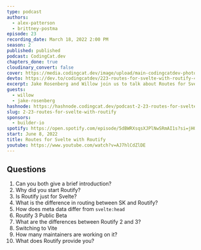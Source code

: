 ```yaml
---
type: podcast
authors:
  - alex-patterson
  - brittney-postma
episode: 23
recording_date: March 18, 2022 2:00 PM
season: 2
published: published
podcast: CodingCat.dev
chapters_done: true
cloudinary_convert: false
cover: https://media.codingcat.dev/image/upload/main-codingcatdev-photo/routify.jpg
devto: https://dev.to/codingcatdev/223-routes-for-svelte-with-routify-4dcg
excerpt: Jake Rosenberg and Willow join us to talk about Routes for Svelte with Routify.
guests:
  - willow
  - jake-rosenberg
hashnode: https://hashnode.codingcat.dev/podcast-2-23-routes-for-svelte-with-routify
slug: 2-23-routes-for-svelte-with-routify
sponsors:
  - builder-io
spotify: https://open.spotify.com/episode/5dBWRXsqsXJPlNwSRmAI1s?si=jHQuWoTVQpaJuh_7vD-nZg
start: June 8, 2022
title: Routes for Svelte with Routify
youtube: https://www.youtube.com/watch?v=AJ7hlCdZlDE
---
```


## Questions

1. Can you both give a brief introduction?
2. Why did you start Routify?
3. Is Routify just for Svelte?
4. What is the difference in routing between SK and Routify?
5. How does meta data differ from `svelte:head`
6. Routify 3 Public Beta
7. What are the differences between Routify 2 and 3?
8. Switching to Vite
9. How many maintainers are working on it?
10. What does Routify provide you?
